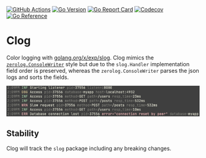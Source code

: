 [![GitHub Actions](https://img.shields.io/github/actions/workflow/status/endobit/clog/test.yaml)](https://github.com/endobit/clog/actions?query=workflow%3Atest)
[![Go Version](https://img.shields.io/github/go-mod/go-version/endobit/clog)](https://img.shields.io/github/go-mod/go-version/endobit/clog)
[![Go Report Card](https://goreportcard.com/badge/github.com/endobit/clog)](https://goreportcard.com/report/endobit.io/clog)
[![Codecov](https://codecov.io/gh/endobit/oui/branch/main/graph/badge.svg)](https://codecov.io/gh/endobit/clog)
[![Go Reference](https://pkg.go.dev/badge/github.com/endobit/clog.svg)](https://pkg.go.dev/endobit.io/clog)

# Clog

Color logging with
[golang.org/x/exp/slog](https://pkg.go.dev/golang.org/x/exp/slog). Clog mimics
the [`zerolog.ConsoleWriter`](https://github.com/rs/zerolog#readme) style but
due to the `slog.Handler` implementation field order is preserved, whereas the
`zerolog.ConsoleWriter` parses the json logs and sorts the fields.

![Logging Sample](sample.png)

## Stability

Clog will track the `slog` package including any breaking changes.
